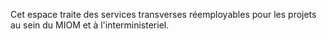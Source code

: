 Cet espace traite des services transverses réemployables pour les projets au sein du MIOM et à l'interministeriel.
